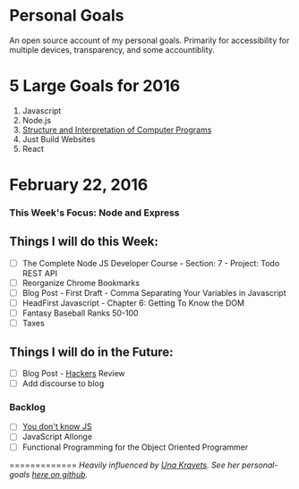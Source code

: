 # Personal Goals

An open source account of my personal goals. Primarily for accessibility for multiple devices, transparency, and some accountiblity.

# 5 Large Goals for 2016

1. Javascript
2. Node.js
3. [Structure and Interpretation of Computer Programs](https://mitpress.mit.edu/sicp/)
4. Just Build Websites
5. React

# February 22, 2016 

### This Week's Focus: Node and Express


## Things I will do this Week:

- [ ] The Complete Node JS Developer Course - Section: 7 - Project: Todo REST API
- [ ] Reorganize Chrome Bookmarks
- [ ] Blog Post - First Draft - Comma Separating Your Variables in Javascript
- [ ] HeadFirst Javascript - Chapter 6: Getting To Know the DOM
- [ ] Fantasy Baseball Ranks 50-100
- [ ] Taxes

## Things I will do in the Future: 

- [ ] Blog Post -
[Hackers](http://www.amazon.com/Hackers-Computer-Revolution-Anniversary-Edition/dp/1449388396) Review
- [ ] Add discourse to blog

### Backlog

- [ ] [You don't know JS](https://github.com/getify/You-Dont-Know-JS)
- [ ] JavaScript Allonge 
- [ ] Functional Programming for the Object Oriented Programmer

=============
*Heavily influenced by [Una Kravets](http://unakravets.com/). See her personal-goals [here on github](https://github.com/una/personal-goals).*
